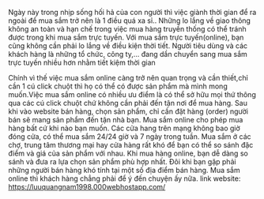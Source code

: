 Ngày này trong nhịp sống hối hả của con người thì việc giành thời gian để ra ngoài để mua sắm trở nên là 1 điều quá xa sỉ.. Những lo lắng về giao thông không an toàn và hạn chế trong việc mua hàng truyền thống có thể tránh được trong khi mua sắm trực tuyến. Với mua sắm trực tuyến(online), bạn cũng không cần phải lo lắng về điều kiện thời tiết. Người tiêu dùng và các khách hàng là những tổ chức, công ty,… đang dần chuyển sang mua sắm trực tuyến nhiều hơn nhằm tiết kiệm thời gian

Chính vì thế việc mua sắm online càng trở nên quan trọng và cần thiết,chỉ cần 1 cú click chuột thì họ có thể có được sản phẩm mà mình mong muốn.Việc mua sắm online có nhiều ưu điểm là có thể sở hữu mọi thứ thông qua các cú click chuột chứ không cần phải đến tận nơi để mua hàng. Sau khi vào website bán hàng, chọn sản phẩm, chỉ cần đặt hàng (order) người bán sẽ mang sản phẩm đến tận nhà bạn. Mua sắm online cho phép mua hàng bất cứ khi nào bạn muốn. Các cửa hang trên mạng không bao giờ đóng cửa, có thể mua sắm 24/24 giờ và 7 ngày trong tuần. Mua sắm ở các chợ, trung tâm thương mại hay cửa hàng rất khó để bạn có thể so sánh đặc điểm và giá của sản phẩm với nhau. Khi mua hàng online, bạn dễ dàng so sánh và đưa ra lựa chọn sản phẩm phù hợp nhất. Đôi khi bạn gặp phải những người bán hàng khó tính tại một số địa điểm bán hàng. Mua sắm online thì khách hàng chẳng phải để ý đến chuyện ấy nữa.
link website: https://luuquangnam1998.000webhostapp.com/
